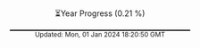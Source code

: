 <p align="center">
⏳Year Progress (0.21 %) <br>
▁▁▁▁▁▁▁▁▁▁▁▁▁▁▁▁▁▁▁▁▁▁▁▁▁▁▁▁▁▁ <br>
<sub>Updated: Mon, 01 Jan 2024 18:20:50 GMT</sub>
</p>

